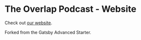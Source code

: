 # The Overlap Podcast - Website

Check out [our website](https://www.overlappodcast.com).

Forked from the Gatsby Advanced Starter.